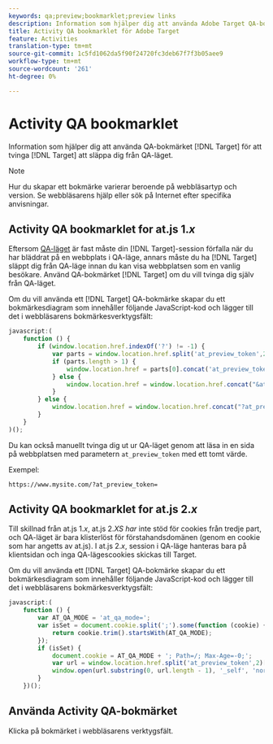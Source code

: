 ```yaml
---
keywords: qa;preview;bookmarklet;preview links
description: Information som hjälper dig att använda Adobe Target QA-bokmärket för att tvinga Target att släppa dig från QA-läget.
title: Activity QA bookmarklet för Adobe Target
feature: Activities
translation-type: tm+mt
source-git-commit: 1c5fd1062da5f90f24720fc3deb67f7f3b05aee9
workflow-type: tm+mt
source-wordcount: '261'
ht-degree: 0%

---
```



# Activity QA bookmarklet

Information som hjälper dig att använda QA-bokmärket [!DNL Target] för att tvinga [!DNL Target] att släppa dig från QA-läget.

>[!NOTE]
>
>Hur du skapar ett bokmärke varierar beroende på webbläsartyp och version. Se webbläsarens hjälp eller sök på Internet efter specifika anvisningar.

## Activity QA bookmarklet for at.js 1.*x*

Eftersom [QA-läget](/help/c-activities/c-activity-qa/activity-qa.md) är fast måste din [!DNL Target]-session förfalla när du har bläddrat på en webbplats i QA-läge, annars måste du ha [!DNL Target] släppt dig från QA-läge innan du kan visa webbplatsen som en vanlig besökare. Använd QA-bokmärket [!DNL Target] om du vill tvinga dig själv från QA-läget.

Om du vill använda ett [!DNL Target] QA-bokmärke skapar du ett bokmärkesdiagram som innehåller följande JavaScript-kod och lägger till det i webbläsarens bokmärkesverktygsfält:

```javascript
javascript:(
    function () {
        if (window.location.href.indexOf('?') != -1) {
            var parts = window.location.href.split('at_preview_token',2);
            if (parts.length > 1) {
                window.location.href = parts[0].concat('at_preview_token=');
            } else {
                window.location.href = window.location.href.concat("&at_preview_token=")
            }
        } else {
            window.location.href = window.location.href.concat("?at_preview_token=")
        }
    }
)();
```

Du kan också manuellt tvinga dig ut ur QA-läget genom att läsa in en sida på webbplatsen med parametern `at_preview_token` med ett tomt värde.

Exempel:

`https://www.mysite.com/?at_preview_token=`

## Activity QA bookmarklet for at.js 2.*x*

Till skillnad från at.js 1.*x*, at.js 2.*XS har* inte stöd för cookies från tredje part, och QA-läget är bara klisterlöst för förstahandsdomänen (genom en cookie som har angetts av at.js). I at.js 2.*x*, session i QA-läge hanteras bara på klientsidan och inga QA-lägescookies skickas till Target.

Om du vill använda ett [!DNL Target] QA-bokmärke skapar du ett bokmärkesdiagram som innehåller följande JavaScript-kod och lägger till det i webbläsarens bokmärkesverktygsfält:

```javascript
javascript:(
    function () {
        var AT_QA_MODE = 'at_qa_mode=';
        var isSet = document.cookie.split(';').some(function (cookie) {
            return cookie.trim().startsWith(AT_QA_MODE);
        });
        if (isSet) {
            document.cookie = AT_QA_MODE + '; Path=/; Max-Age=-0;';
            var url = window.location.href.split('at_preview_token',2)[0];
            window.open(url.substring(0, url.length - 1), '_self', 'noreferrer');
        }
    })();
```

## Använda Activity QA-bokmärket

Klicka på bokmärket i webbläsarens verktygsfält.


